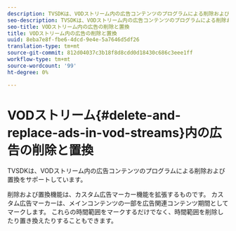 ```yaml
---
description: TVSDKは、VODストリーム内の広告コンテンツのプログラムによる削除および置換をサポートしています。
seo-description: TVSDKは、VODストリーム内の広告コンテンツのプログラムによる削除および置換をサポートしています。
seo-title: VODストリーム内の広告の削除と置換
title: VODストリーム内の広告の削除と置換
uuid: 8eba7e8f-fbe6-4dcd-9e4e-5a7646d5df26
translation-type: tm+mt
source-git-commit: 812d04037c3b18f8d8cdd0d18430c686c3eee1ff
workflow-type: tm+mt
source-wordcount: '99'
ht-degree: 0%

---
```



# VODストリーム{#delete-and-replace-ads-in-vod-streams}内の広告の削除と置換

TVSDKは、VODストリーム内の広告コンテンツのプログラムによる削除および置換をサポートしています。

削除および置換機能は、カスタム広告マーカー機能を拡張するものです。 カスタム広告マーカーは、メインコンテンツの一部を広告関連コンテンツ期間としてマークします。 これらの時間範囲をマークするだけでなく、時間範囲を削除したり置き換えたりすることもできます。
